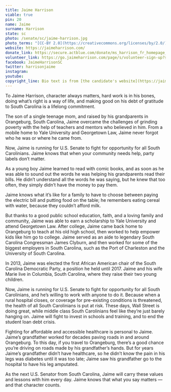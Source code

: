 ```yaml
---
title: Jaime Harrison
viable: true
pin: 20
name: Jaime
surname: Harrison
state: sc
photo: /senate/sc/jaime-harrison.jpg
photo_terms: "[CC-BY 2.0](https://creativecommons.org/licenses/by/2.0/) [photo](https://www.flickr.com/photos/mdfriendofhillary/33054119622/) by Flickr user [Edward Kimmel](https://www.flickr.com/photos/mdfriendofhillary/)."
website: https://jaimeharrison.com/
donate_link: https://secure.actblue.com/donate/ms_harrison_fr_homepage_2019
volunteer_link: https://go.jaimeharrison.com/page/s/volunteer-sign-up?source=MS_HP_FR_X_X_homepage-signup_X__F1_S1_C1__X
facebook: JaimeHarrisonSC
twitter: harrisonjaime
instagram: 
youtube: 
copyright_line: Bio text is from [the candidate's website](https://jaimeharrison.com/about/) and may be &copy; Jaime Harrison For U.S. Senate
---
```

To Jaime Harrison, character always matters, hard work is in his bones, doing what’s right is a way of life, and making good on his debt of gratitude to South Carolina is a lifelong commitment.

The son of a single teenage mom, and raised by his grandparents in Orangeburg, South Carolina, Jaime overcame the challenges of grinding poverty with the help of teachers and mentors who believed in him. From a mobile home to Yale University and Georgetown Law, Jaime never forgot who he was or where he came from.

Now, Jaime is running for U.S. Senate to fight for opportunity for all South Carolinians. Jaime knows that when your community needs help, party labels don’t matter.

As a young boy Jaime learned to read with comic books, and as soon as he was able to sound out the words he was helping his grandparents read their bills. He didn’t understand all the words he was saying, but he knew that too often, they simply didn’t have the money to pay them.

Jaime knows what it’s like for a family to have to choose between paying the electric bill and putting food on the table; he remembers eating cereal with water, because they couldn’t afford milk.

But thanks to a good public school education, faith, and a loving family and community, Jaime was able to earn a scholarship to Yale University and attend Georgetown Law. After college, Jaime came back home to Orangeburg to teach at his old high school, then worked to help empower kids like him go to college. Jaime served as an aide to legendary South Carolina Congressman James Clyburn, and then worked for some of the biggest employers in South Carolina, such as the Port of Charleston and the University of South Carolina.

In 2013, Jaime was elected the first African American chair of the South Carolina Democratic Party, a position he held until 2017. Jaime and his wife Marie live in Columbia, South Carolina, where they raise their two young children.

Now, Jaime is running for U.S. Senate to fight for opportunity for all South Carolinians, and he’s willing to work with anyone to do it. Because when a rural hospital closes, or coverage for pre-existing conditions is threatened, the health of all South Carolinians is put at risk. These days, Wall Street is doing great, while middle class South Carolinians feel like they’re just barely hanging on. Jaime will fight to invest in schools and training, and to end the student loan debt crisis.

Fighting for affordable and accessible healthcare is personal to Jaime. Jaime’s grandfather worked for decades paving roads in and around Orangeburg. To this day, if you travel to Orangeburg, there’s a good chance you’re driving on roads made by his grandfather’s hands. But for years Jaime’s grandfather didn’t have healthcare, so he didn’t know the pain in his legs was diabetes until it was too late; Jaime saw his grandfather go to the hospital to have his leg amputated.

As the next U.S. Senator from South Carolina, Jaime will carry these values and lessons with him every day. Jaime knows that what you say matters — and that character counts.
